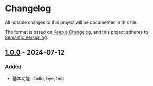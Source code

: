# Changelog

All notable changes to this project will be documented in this file.

The format is based on [Keep a Changelog](https://keepachangelog.com/en/1.1.0/),
and this project adheres to [Semantic Versioning](https://semver.org/spec/v2.0.0.html).

## [1.0.0] - 2024-07-12

### Added

+ 基本功能：hello, bye, test

[1.0.0]: https://github.com/sapidexs/lualoader-plugin-demo/releases/tag/v1.0.0
